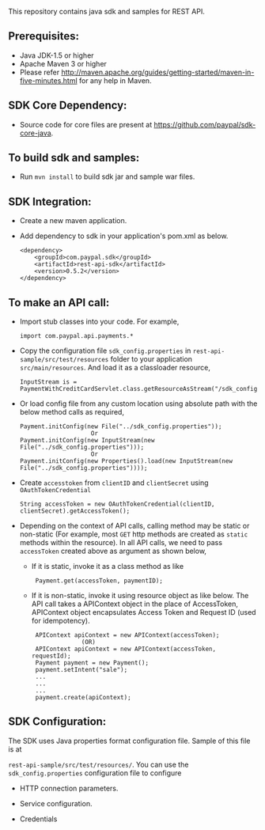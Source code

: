 This repository contains java sdk and samples for REST API.

Prerequisites:
---------------
*	Java JDK-1.5 or higher
*	Apache Maven 3 or higher
*	Please refer http://maven.apache.org/guides/getting-started/maven-in-five-minutes.html for any help in Maven.

SDK Core Dependency:
---------------------
*	Source code for core files are present at https://github.com/paypal/sdk-core-java.

To build sdk and samples:
--------------------------
*	Run `mvn install` to build sdk jar and sample war files.

SDK Integration:
----------------
*	Create a new maven application.

*	Add dependency to sdk in your application's pom.xml as below.
		
		<dependency>
			<groupId>com.paypal.sdk</groupId>
			<artifactId>rest-api-sdk</artifactId>
			<version>0.5.2</version>
		</dependency>
		
		
To make an API call:
--------------------
*	Import stub classes into your code. For example,

		import com.paypal.api.payments.*
		
*	Copy the configuration file `sdk_config.properties` in `rest-api-sample/src/test/resources` folder to your application `src/main/resources`. And load it as a classloader resource,

		InputStream is = PaymentWithCreditCardServlet.class.getResourceAsStream("/sdk_config.properties");
		
*	Or load config file from any custom location using absolute path with the below method calls as required,

		Payment.initConfig(new File("../sdk_config.properties"));
							Or
		Payment.initConfig(new InputStream(new File("../sdk_config.properties")));
							Or
		Payment.initConfig(new Properties().load(new InputStream(new File("../sdk_config.properties"))));

*	Create `accesstoken` from `clientID` and `clientSecret` using `OAuthTokenCredential` 

		String accessToken = new OAuthTokenCredential(clientID, clientSecret).getAccessToken();
		
*	Depending on the context of API calls, calling method may be static or non-static (For example, most `GET` http methods are created as `static` methods within the resource). In all API calls, we need to pass `accessToken` created above as argument as shown below,
	 * If it is static, invoke it as a class method as like

			Payment.get(accessToken, paymentID);
			
	 * If it is non-static, invoke it using resource object as like below. The API call takes a APIContext object in the place of AccessToken, APIContext object encapsulates Access Token and Request ID (used for idempotency).

			APIContext apiContext = new APIContext(accessToken);
					     (OR)
			APIContext apiContext = new APIContext(accessToken, requestId);
			Payment payment = new Payment();
			payment.setIntent("sale");
			...
			...
			...
			payment.create(apiContext);

		
SDK Configuration:
------------------
The SDK uses Java properties format configuration file. Sample of this file is at 
 
`rest-api-sample/src/test/resources/`. You can use the `sdk_config.properties` configuration file to configure

*	HTTP connection parameters.

*	Service configuration.

*	Credentials	
		

